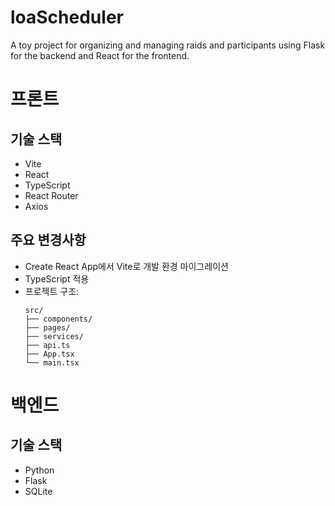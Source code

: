 # loaScheduler
A toy project for organizing and managing raids and participants using Flask for the backend and React for the frontend.

# 프론트
## 기술 스택
- Vite
- React
- TypeScript
- React Router
- Axios

## 주요 변경사항
- Create React App에서 Vite로 개발 환경 마이그레이션
- TypeScript 적용
- 프로젝트 구조:
  ```
  src/
  ├── components/
  ├── pages/
  ├── services/
  ├── api.ts
  ├── App.tsx
  └── main.tsx
  ```

# 백엔드
## 기술 스택
- Python
- Flask
- SQLite
